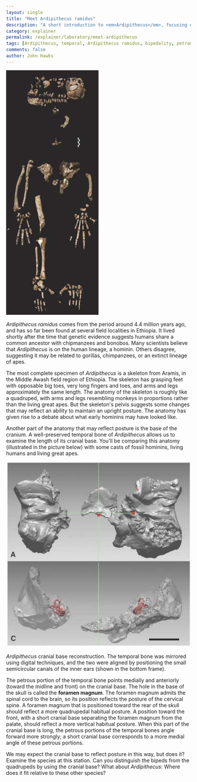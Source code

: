 ```yaml
---
layout: single 
title: "Meet Ardipithecus ramidus" 
description: "A short introduction to <em>Ardipithecus</em>, focusing on the cranial base." 
category: explainer
permalink: /explainer/laboratory/meet-ardipithecus
tags: [Ardipithecus, temporal, Ardipithecus ramidus, bipedality, petrous portion, foramen magnum, quadruped, cranial base, Anthropology 105, biped, anatomy, Ardipithecus, laboratory] 
comments: false 
author: John Hawks 
---
```



<div class="middle-picture">
<img src="/graphics/ardipithecus-skeleton-white-2009.jpg" height="665" width="252" alt="Ardipithecus skeleton" />
</div>

<em>Ardipithecus ramidus</em> comes from the period around 4.4 million years ago, and has so far been found at several field localities in Ethiopia. It lived shortly after the time that genetic evidence suggests humans share a common ancestor with chipmanzees and bonobos. Many scientists believe that <em>Ardipithecus</em> is on the human lineage, a hominin. Others disagree, suggesting it may be related to gorillas, chimpanzees, or an extinct lineage of apes. 


The most complete specimen of <em>Ardipithecus</em> is a skeleton from Aramis, in the Middle Awash field region of Ethiopia. The skeleton has grasping feet with opposable big toes, very long fingers and toes, and arms and legs approximately the same length. The anatomy of the skeleton is roughly like a quadruped, with arms and legs resembling monkeys in proportions rather than the living great apes. But the skeleton's pelvis suggests some changes that may reflect an ability to maintain an upright posture. The anatomy has given rise to a debate about what early hominins may have looked like. 

Another part of the anatomy that may reflect posture is the base of the cranium. A well-preserved temporal bone of <em>Ardipithecus</em> allows us to examine the length of its cranial base. You'll be comparing this anatomy (illustrated in the picture below) with some casts of fossil hominins, living humans and living great apes. 

<div class="middle-picture">
<img src="/graphics/ardipithecus-temporal-suwa-2009.jpg" />
<p class="caption"><em>Ardipithecus</em> cranial base reconstruction. The temporal bone was mirrored using digital techniques, and the two were aligned by positioning the small semicircular canals of the inner ears (shown in the bottom frame).</p>
</div>

The petrous portion of the temporal bone points medially and anteriorly (toward the midline and front) on the cranial base. The hole in the base of the skull is called the <strong>foramen magnum</strong>. The foramen magnum admits the spinal cord to the brain, so its position reflects the posture of the cervical spine. A foramen magnum that is positioned toward the rear of the skull should reflect a more quadrupedal habitual posture. A position toward the front, with a short cranial base separating the foramen magnum from the palate, should reflect a more vertical habitual posture. When this part of the cranial base is long, the petrous portions of the temporal bones angle forward more strongly; a short cranial base corresponds to a more medial angle of these petrous portions. 

We may expect the cranial base to reflect posture in this way, but does it? Examine the species at this station. Can you distinguish the bipeds from the quadrupeds by using the cranial base? What about <em>Ardipithecus</em>: Where does it fit relative to these other species?


